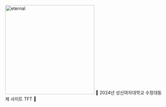 <p align="left">
  <img width="283" alt="eternal" src="https://github.com/user-attachments/assets/a22d85a4-3863-4453-a32b-9b9c6d17add8">
  🔮 2024년 성신여자대학교 수정대동제 사이트 TFT 🔮
</p>


